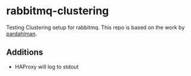# rabbitmq-clustering

Testing Clustering setup for rabbitmq.
This repo is based on the work by [pardahlman](https://github.com/pardahlman/docker-rabbitmq-cluster).

## Additions
* HAProxy will log to stdout
